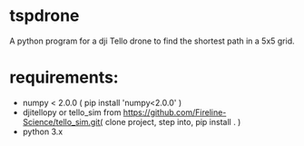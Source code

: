 # tspdrone
A python program for a dji Tello drone to find the shortest path in a 5x5 grid.

# requirements:
- numpy < 2.0.0 ( pip install 'numpy<2.0.0' )
- djitellopy or tello_sim from https://github.com/Fireline-Science/tello_sim.git( clone project, step into, pip install . )
- python 3.x
